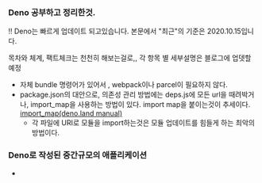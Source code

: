 ### Deno 공부하고 정리한것.

!! Deno는 빠르게 업데이트 되고있습니다. 본문에서 "최근"의 기준은 2020.10.15입니다.

목차와 체계, 팩트체크는 천천히 해보는걸로,, 각 항목 별 세부설명은 블로그에 업뎃할 예정

- 자체 bundle 명령어가 있어서 , webpack이나 parcel이 필요하지 않다.
- package.json의 대안으로, 의존성 관리 방법에는 deps.js에 모든 url을 때려박거나, import_map을 사용하는 방법이 있다. import map을 붙이는것이 추세이다. [import_map(deno.land manual)](https://deno.land/manual@v1.4.6/linking_to_external_code/import_maps)
  - 각 파일에 URI로 모듈을 import하는것은 모듈 업데이트를 힘들게 하는 최악의 방법이다.

### Deno로 작성된 중간규모의 애플리케이션

-
